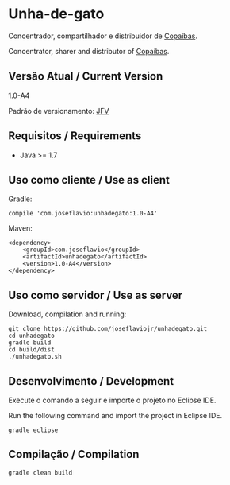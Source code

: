 # Unha-de-gato

Concentrador, compartilhador e distribuidor de [Copaíbas](http://joseflavio.com/copaiba).

Concentrator, sharer and distributor of [Copaíbas](http://joseflavio.com/copaiba).

## Versão Atual / Current Version

1.0-A4

Padrão de versionamento: [JFV](http://joseflavio.com/jfv)

## Requisitos / Requirements

* Java >= 1.7

## Uso como cliente / Use as client

Gradle:

    compile 'com.joseflavio:unhadegato:1.0-A4'

Maven:

    <dependency>
        <groupId>com.joseflavio</groupId>
        <artifactId>unhadegato</artifactId>
        <version>1.0-A4</version>
    </dependency>

## Uso como servidor / Use as server

Download, compilation and running:

    git clone https://github.com/joseflaviojr/unhadegato.git
    cd unhadegato
    gradle build
    cd build/dist
    ./unhadegato.sh

## Desenvolvimento / Development

Execute o comando a seguir e importe o projeto no Eclipse IDE.

Run the following command and import the project in Eclipse IDE.

    gradle eclipse

## Compilação / Compilation

    gradle clean build
